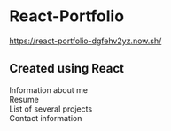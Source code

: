 # React-Portfolio

https://react-portfolio-dgfehv2yz.now.sh/

## Created using React

Information about me<br /> 
Resume<br /> 
List of several projects<br /> 
Contact information